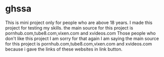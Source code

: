 # ghssa
This is mini project only for people who are above 18 years.
I made this project for testing my skills.
the main source for this project is pornhub.com,tube8.com,vixen.com and xvideos.com
Those people who don't like this project I am sorry for that
again I am saying the main source for this project is pornhub.com,tube8.com,vixen.com and xvideos.com because i gave the links of these websites in link button.
